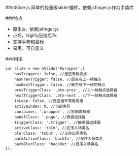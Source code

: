 ##mSlide.js 简单的轻量级slider插件，依赖jsfinger.js作为手势库

###特点

- 原生js，依赖jsfinger.js
- 小巧，Uglify压缩后7k
- 支持手势和鼠标
- 易用，可自定义

###用法

	var slide = new mSlide('#wrapper',{
		hasTriggers: false, //是否有触发点
		hasPrevTrigger: false, //是否有上一帧触点
		hasNextTrigger: false, //是否有下一帧的触点
		prevTriggerClass:'.btn-prev', //上一帧触点选择器
		nextTriggerClass:'.btn-next', //下一帧触点选择器
		isLoop: false, //是否循环首尾衔接
		activeIndex: 0, //当前索引
		container: '.wrapper', //容器选择器
		panelClass: '.page', //面板选择器
		triggerClass: '.trigger', //触发器选择器
		activeClass: 'toIn', //正序入场类名
		blurClass: 'toOut', //正序出场类名
		backActiveClass: 'backIn', //反序入场类名
		backBlurClass: 'backOut' //反序入场类名
	});


